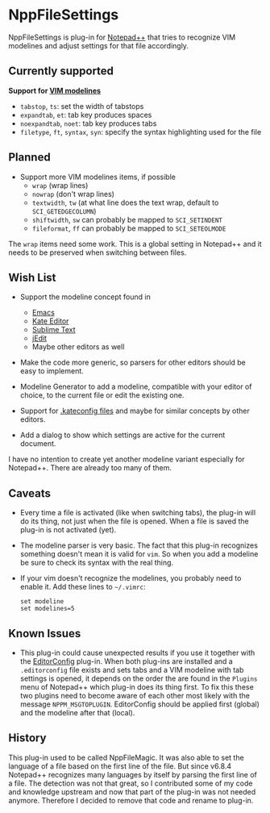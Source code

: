 NppFileSettings
===============

NppFileSettings is plug-in for [Notepad++](https://notepad-plus-plus.org/)
that tries to recognize VIM modelines and adjust settings for that file accordingly.


Currently supported
-------------------

**Support for [VIM modelines](http://vim.wikia.com/wiki/Modeline_magic)**

- `tabstop`, `ts`: set the width of tabstops
- `expandtab`, `et`: tab key produces spaces
- `noexpandtab`, `noet`: tab key produces tabs
- `filetype`, `ft`, `syntax`, `syn`: specify the syntax highlighting used for the file


Planned
-------

* Support more VIM modelines items, if possible
  - `wrap` (wrap lines)
  - `nowrap` (don't wrap lines)
  - `textwidth`, `tw` (at what line does the text wrap, default to `SCI_GETEDGECOLUMN`)
  - `shiftwidth`, `sw` can probably be mapped to `SCI_SETINDENT`
  - `fileformat`, `ff` can probably be mapped to `SCI_SETEOLMODE`

The `wrap` items need some work. This is a global setting in Notepad++ and
it needs to be preserved when switching between files.


Wish List
---------

* Support the modeline concept found in
  - [Emacs](http://www.gnu.org/software/emacs/manual/html_node/emacs/Specifying-File-Variables.html)
  - [Kate Editor](http://kate-editor.org/2006/02/09/kate-modelines/)
  - [Sublime Text](https://github.com/SublimeText/Modelines)
  - [jEdit](http://www.jedit.org/users-guide/buffer-local.html)
  - Maybe other editors as well

* Make the code more generic, so parsers for other editors should be easy
  to implement.

* Modeline Generator to add a modeline, compatible with your editor of choice,
  to the current file or edit the existing one.

* Support for [.kateconfig files](http://kate-editor.org/2006/02/09/kateconfig-files/)
  and maybe for similar concepts by other editors.

* Add a dialog to show which settings are active for the current document.

I have no intention to create yet another modeline variant especially for
Notepad++. There are already too many of them.


Caveats
-------

* Every time a file is activated (like when switching tabs), the plug-in
  will do its thing, not just when the file is opened. When a file is saved
  the plug-in is not activated (yet).

* The modeline parser is very basic. The fact that this plug-in recognizes
  something doesn't mean it is valid for `vim`. So when you add a modeline
  be sure to check its syntax with the real thing.

* If your vim doesn't recognize the modelines, you probably need to enable it.
  Add these lines to `~/.vimrc`:

  ```vim
  set modeline
  set modelines=5
  ```


Known Issues
------------

* This plug-in could cause unexpected results if you use it together with
  the [EditorConfig](http://editorconfig.org/) plug-in. When both plug-ins
  are installed and a `.editorconfig` file exists and sets tabs and a VIM
  modeline with tab settings is opened, it depends on the order the are
  found in the `Plugins` menu of Notepad++ which plug-in does its thing
  first. To fix this these two plugins need to become aware of each other
  most likely with the message `NPPM_MSGTOPLUGIN`. EditorConfig should be
  applied first (global) and the modeline after that (local).


History
-------

This plug-in used to be called NppFileMagic. It was also able to set the
language of a file based on the first line of the file. But since v6.8.4 Notepad++
recognizes many languages by itself by parsing the first line of a file. The
detection was not that great, so I contributed some of my code and knowledge
upstream and now that part of the plug-in was not needed anymore. Therefore I
decided to remove that code and rename to plug-in.
